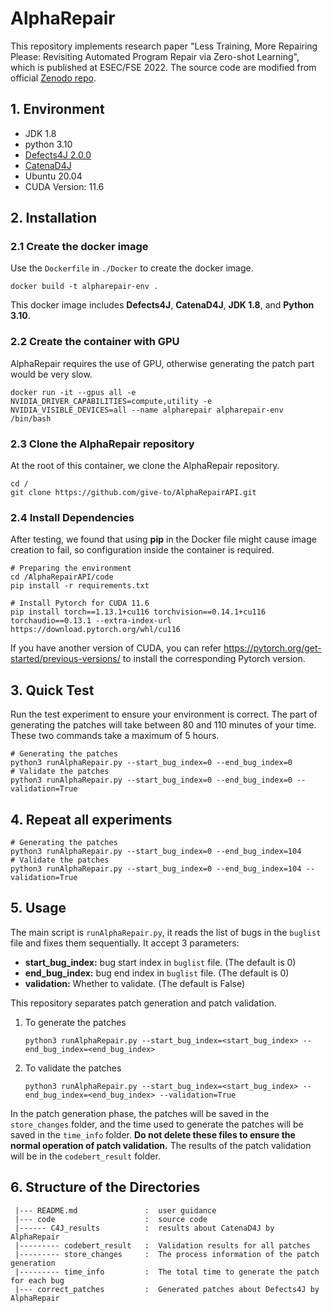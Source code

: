 # AlphaRepair

This repository implements research paper "Less Training, More Repairing Please: Revisiting Automated Program Repair via Zero-shot Learning", which is published at ESEC/FSE 2022. The source code are modified from official [Zenodo repo](https://zenodo.org/record/6819444).

## 1. Environment

- JDK 1.8
- python 3.10
- [Defects4J 2.0.0](https://github.com/rjust/defects4j)
- [CatenaD4J](https://github.com/universetraveller/CatenaD4J)
- Ubuntu 20.04
- CUDA Version: 11.6



## 2. Installation

### 2.1 Create the docker image

Use the `Dockerfile` in `./Docker` to create the docker image.

```shell
docker build -t alpharepair-env .
```

This docker image includes **Defects4J**, **CatenaD4J**, **JDK 1.8**, and **Python 3.10**.

### 2.2 Create the container with GPU

AlphaRepair requires the use of GPU, otherwise generating the patch part would be very slow.

```shell
docker run -it --gpus all -e NVIDIA_DRIVER_CAPABILITIES=compute,utility -e NVIDIA_VISIBLE_DEVICES=all --name alpharepair alpharepair-env /bin/bash
```

### 2.3 Clone the AlphaRepair repository

At the root of this container, we clone the AlphaRepair repository.

```shell
cd /
git clone https://github.com/give-to/AlphaRepairAPI.git
```

### 2.4 Install Dependencies

After testing, we found that using **pip** in the Docker file might cause image creation to fail, so configuration inside the container is required.

```shell
# Preparing the environment
cd /AlphaRepairAPI/code
pip install -r requirements.txt

# Install Pytorch for CUDA 11.6
pip install torch==1.13.1+cu116 torchvision==0.14.1+cu116 torchaudio==0.13.1 --extra-index-url https://download.pytorch.org/whl/cu116
```

If you have another version of CUDA, you can refer https://pytorch.org/get-started/previous-versions/ to install the corresponding Pytorch version.



## 3. Quick Test

Run the test experiment to ensure your environment is correct. The part of generating the patches will take between 80 and 110 minutes of your time. These two commands take a maximum of 5 hours.

```shell
# Generating the patches
python3 runAlphaRepair.py --start_bug_index=0 --end_bug_index=0
# Validate the patches
python3 runAlphaRepair.py --start_bug_index=0 --end_bug_index=0 --validation=True
```



## 4. Repeat all experiments

```shell
# Generating the patches
python3 runAlphaRepair.py --start_bug_index=0 --end_bug_index=104
# Validate the patches
python3 runAlphaRepair.py --start_bug_index=0 --end_bug_index=104 --validation=True
```



## 5. Usage

The main script is `runAlphaRepair.py`, it reads the list of bugs in the `buglist` file and fixes them sequentially. It accept 3 parameters:

- **start_bug_index:** bug start index in `buglist` file. (The default is 0)
- **end_bug_index:** bug end index in `buglist` file. (The default is 0)
- **validation:** Whether to validate. (The default is False)

This repository separates patch generation and patch validation. 

1. To generate the patches

   ```shell
   python3 runAlphaRepair.py --start_bug_index=<start_bug_index> --end_bug_index=<end_bug_index>
   ```

2. To validate the patches

   ```shell
   python3 runAlphaRepair.py --start_bug_index=<start_bug_index> --end_bug_index=<end_bug_index> --validation=True
   ```


In the patch generation phase, the patches will be saved in the `store_changes` folder, and the time used to generate the patches will be saved in the `time_info` folder. **Do not delete these files to ensure the normal operation of patch validation.** The results of the patch validation will be in the `codebert_result` folder.



## 6. Structure of the Directories

```
 |--- README.md               :  user guidance
 |--- code                    :  source code
 |------ C4J_results          :  results about CatenaD4J by AlphaRepair
 |--------- codebert_result   :  Validation results for all patches
 |--------- store_changes     :  The process information of the patch generation
 |--------- time_info         :  The total time to generate the patch for each bug
 |--- correct_patches         :  Generated patches about Defects4J by AlphaRepair
```
